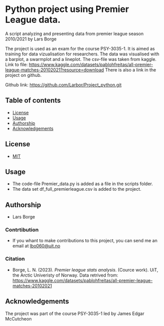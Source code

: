 # Python project using Premier League data.

A script analyzing and presenting data from premier league season 2010/2021 by Lars Borge

The project is used as an exam for the course PSY-3035-1. It is aimed as training for data vizualisation for researchers. 
The data was visualised with a barplot, a swarmplot and a lineplot. 
The csv-file was taken from kaggle. Link to file: https://www.kaggle.com/datasets/pablohfreitas/all-premier-league-matches-20102021?resource=download
There is also a link in the project on github. 

Github link: https://github.com/Larbor/Project_python.git

## Table of contents
* [License](#License)
* [Usage](#usage)
* [Authorship](#Authorship)
* [Acknowledgements](#acknowledgements)

## License

* [MIT](https://choosealicense.com/licenses/mit/)

## Usage

* The code-file Premier_data.py is added as a file in the scripts folder.
* The data set df_full_premierleague.csv is added to the project. 

## Authorship

* Lars Borge

### Contrtibution 

* If you whant to make contributions to this project, you can send me an email at lbo060@uit.no

### Citation 

- Borge, L. N. (2023). *Premier league stats analysis*. (Cource work). UiT, the Arctic Univeristy of Norway. Data retrived from: https://www.kaggle.com/datasets/pablohfreitas/all-premier-league-matches-20102021

## Acknowledgements

The project was part of the course PSY-3035-1 led by James Edgar McCutcheon
